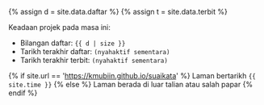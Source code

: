 {% assign d = site.data.daftar %}
{% assign t = site.data.terbit %}

Keadaan projek pada masa ini:

- Bilangan daftar: `{{ d | size }}`
- Tarikh terakhir daftar: `(nyahaktif sementara)`
- Tarikh terakhir terbit: `(nyahaktif sementara)`

{% if site.url == 'https://kmubiin.github.io/suaikata' %}
Laman bertarikh `{{ site.time }}`
{% else %}
Laman berada di luar talian atau salah papar
{% endif %}
